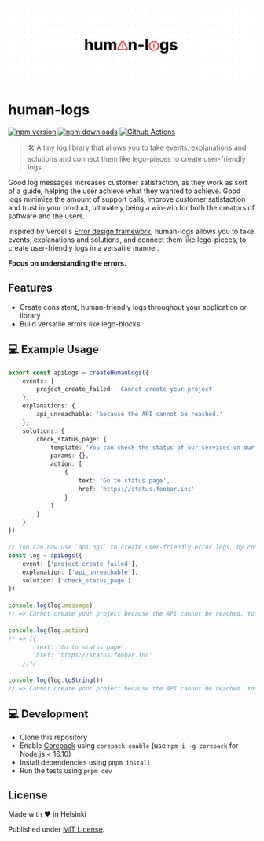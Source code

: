 <p align="center">
	<img src="https://github.com/skoshx/human-logs/raw/main/docs/human-logs-logo.jpg" />
</p>

# human-logs

[![npm version][npm-version-src]][npm-href]
[![npm downloads][npm-downloads-src]][npm-href]
[![Github Actions][github-actions-src]][github-actions-href]

> 🛠 A tiny log library that allows you to take events, explanations and solutions and connect them like lego-pieces to create user-friendly logs.

Good log messages increases customer satisfaction, as they work as sort of a guide, helping the user achieve what they wanted to achieve. Good logs minimize the amount of support calls, improve customer satisfaction and trust in your product, ultimately being a win-win for both the creators of software and the users.

Inspired by Vercel's [Error design framework](https://vercel.com/design/error#error-design-framework), human-logs allows you to take events, explanations and solutions, and connect them like lego-pieces, to create user-friendly logs in a versatile manner.

**Focus on understanding the errors.**

## Features

- Create consistent, human-friendly logs throughout your application or library
- Build versatile errors like lego-blocks

## 💻 Example Usage

```typescript
export const apiLogs = createHumanLogs({
	events: {
		project_create_failed: 'Cannot create your project'
	},
	explanations: {
		api_unreachable: 'because the API cannot be reached.'
	},
	solutions: {
		check_status_page: {
			template: 'You can check the status of our services on our status page.',
			params: {},
			action: [
				{
					text: 'Go to status page',
					href: 'https://status.foobar.inc'
				}
			]
		}
	}
})

// You can now use `apiLogs` to create user-friendly error logs, by connecting events, explanations and solutions like lego-blocks.
const log = apiLogs({
	event: ['project_create_failed'],
	explanation: ['api_unreachable'],
	solution: ['check_status_page']
})

console.log(log.message)
// => Cannot create your project because the API cannot be reached. You can check the status of our services on our status page.

console.log(log.action)
/* => [{
		text: 'Go to status page',
		href: 'https://status.foobar.inc'
	}]*/

console.log(log.toString())
// => Cannot create your project because the API cannot be reached. You can check the status of our services on our status page. Go to status page (https://status.foobar.inc)
```

## 💻 Development

- Clone this repository
- Enable [Corepack](https://github.com/nodejs/corepack) using `corepack enable` (use `npm i -g corepack` for Node.js < 16.10)
- Install dependencies using `pnpm install`
- Run the tests using `pnpm dev`

## License

Made with ❤️ in Helsinki

Published under [MIT License](./LICENSE).

<!-- Links -->

[npm-href]: https://npmjs.com/package/human-logs
[github-actions-href]: https://github.com/skoshx/human-logs/actions/workflows/ci.yml

<!-- Badges -->

[npm-version-src]: https://badgen.net/npm/v/human-logs?color=black
[npm-downloads-src]: https://badgen.net/npm/dw/human-logs?color=black
[prettier-src]: https://badgen.net/badge/style/prettier/black?icon=github
[github-actions-src]: https://github.com/skoshx/human-logs/actions/workflows/ci.yml/badge.svg
